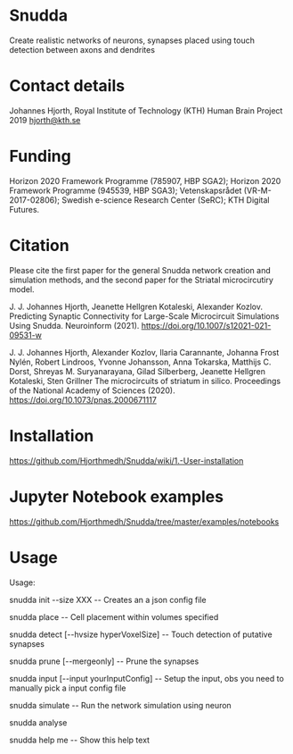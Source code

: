 # Snudda
Create realistic networks of neurons, synapses placed using touch detection between axons and dendrites

# Contact details
Johannes Hjorth, Royal Institute of Technology (KTH)
Human Brain Project 2019
hjorth@kth.se

# Funding
Horizon 2020 Framework Programme (785907, HBP SGA2); Horizon 2020 Framework Programme (945539, HBP SGA3); Vetenskapsrådet (VR-M-2017-02806); Swedish e-science Research Center (SeRC); KTH Digital Futures.

# Citation
Please cite the first paper for the general Snudda network creation and simulation methods, and the second paper for the Striatal microcircutiry model.

J. J. Johannes Hjorth, Jeanette Hellgren Kotaleski, Alexander Kozlov. Predicting Synaptic Connectivity for Large-Scale Microcircuit Simulations Using Snudda. Neuroinform (2021). https://doi.org/10.1007/s12021-021-09531-w

J. J. Johannes Hjorth, Alexander Kozlov, Ilaria Carannante, Johanna Frost Nylén, Robert Lindroos, Yvonne Johansson, Anna Tokarska, Matthijs C. Dorst, Shreyas M. Suryanarayana, Gilad Silberberg, Jeanette Hellgren Kotaleski, Sten Grillner
The microcircuits of striatum in silico. Proceedings of the National Academy of Sciences (2020). https://doi.org/10.1073/pnas.2000671117

# Installation

https://github.com/Hjorthmedh/Snudda/wiki/1.-User-installation

# Jupyter Notebook examples

https://github.com/Hjorthmedh/Snudda/tree/master/examples/notebooks

# Usage

  Usage:

  snudda init <networkPath> --size XXX
  -- Creates an a json config file

  snudda place <networkPath>
  -- Cell placement within volumes specified

  snudda detect <networkPath> [--hvsize hyperVoxelSize]
  -- Touch detection of putative synapses

  snudda prune <networkPath> [--mergeonly]
  -- Prune the synapses

  snudda input <networkPath> [--input yourInputConfig]
  -- Setup the input, obs you need to manually pick a input config file

  snudda simulate <networkPath>
  -- Run the network simulation using neuron

  snudda analyse <networkPath>

  snudda help me
  -- Show this help text

